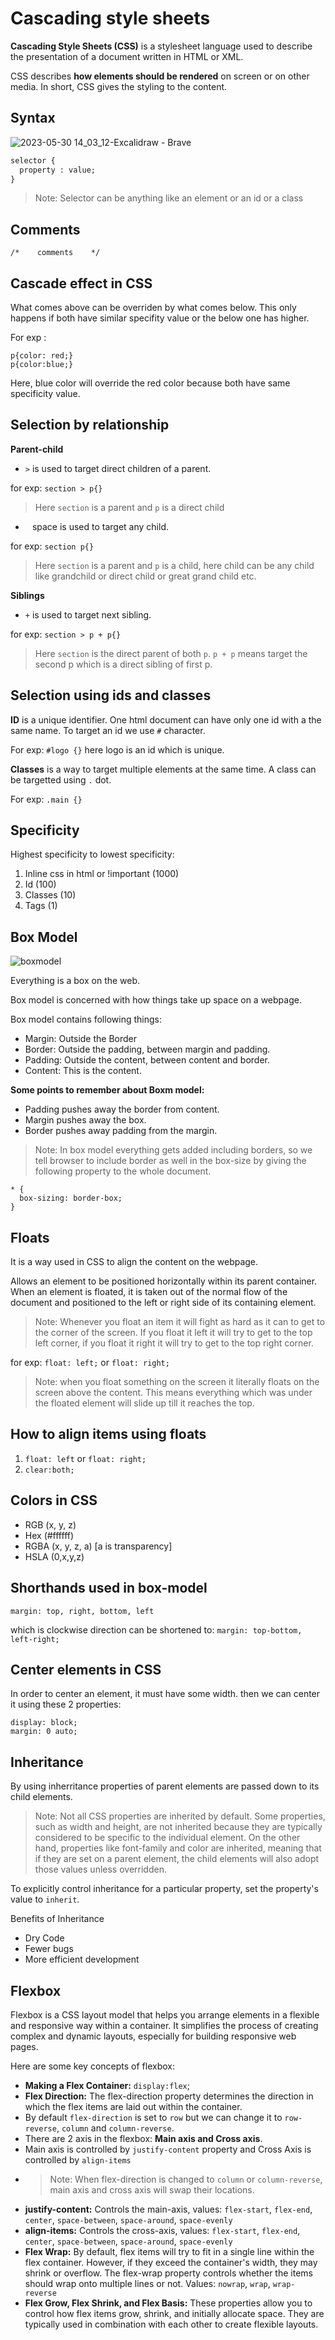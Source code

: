 # Cascading style sheets 

**Cascading Style Sheets (CSS)** is a stylesheet language used to describe the presentation of a document written in HTML or XML.

CSS describes **how elements should be rendered** on screen or on other media. In short, CSS gives the styling to the content.
## Syntax

![2023-05-30 14_03_12-Excalidraw - Brave](https://github.com/shubhsharma19/web-development-notes/assets/69891912/631feb46-e54b-4343-ab26-55b8e5bf2638)

```html
selector {
  property : value;
}
```

> Note: Selector can be anything like an element or an id or a class


## Comments

`/*    comments    */`

## Cascade effect in CSS

What comes above can be overriden by what comes below. This only happens if both have similar specifity value or the below one has higher.

For exp :
```
p{color: red;}
p{color:blue;}
```
Here, blue color will override the red color because both have same specificity value.

## Selection by relationship

**Parent-child**

- `>` is used to target direct children of a parent. 

for exp: `section > p{}` 

> Here `section` is a parent and `p` is a direct child
- ` ` space is used to target any child. 

for exp: `section p{}` 

> Here `section` is a parent and `p` is a child, here child can be any child like grandchild or direct child or great grand child etc.


**Siblings**
- `+` is used to target next sibling. 

for exp: `section > p + p{}`

> Here `section` is the direct parent of both `p`. `p + p` means target the second p which is a direct sibling of first p.

## Selection using ids and classes

**ID** is a unique identifier. One html document can have only one id with a the same name. To target an id we use `#` character. 

For exp: `#logo {}` here logo is an id which is unique.

**Classes** is a way to target multiple elements at the same time. A class can be targetted using `.` dot.

For exp: `.main {}`

## Specificity

Highest specificity to lowest specificity:

1. Inline css in html or !important (1000)
2. Id (100)
3. Classes (10)
4. Tags (1)

## Box Model

![boxmodel](https://github.com/shubhsharma19/web-development-notes/assets/69891912/3ac2c4a3-e217-4669-a893-e2a1d78c0a6f)


Everything is a box on the web.

Box model is concerned with how things take up space on a webpage.

Box model contains following things:

- Margin: Outside the Border
- Border: Outside the padding, between margin and padding.
- Padding: Outside the content, between content and border.
- Content: This is the content.

**Some points to remember about Boxm model:**
- Padding pushes away the border from content.
- Margin pushes away the box.
- Border pushes away padding from the margin.

> Note: In box model everything gets added including borders, so we tell browser to include border as well in the box-size by giving the following property to the whole document.

```
* {
  box-sizing: border-box;
}
```

## Floats

It is a way used in CSS to align the content on the webpage.

Allows an element to be positioned horizontally within its parent container. When an element is floated, it is taken out of the normal flow of the document and positioned to the left or right side of its containing element.

> Note: Whenever you float an item it will fight as hard as it can to get to the corner of the screen. If you float it left it will try to get to the top left corner, if you float it right it will try to get to the top right corner.

for exp: `float: left;` or `float: right;`

> Note: when you float something on the screen it literally floats on the screen above the content. This means everything which was under the floated element will slide up till it reaches the top.

## How to align items using floats

1. `float: left` or `float: right;`
2. `clear:both;`

## Colors in CSS

- RGB (x, y, z)
- Hex (#ffffff) 
- RGBA (x, y, z, a) [a is transparency]
- HSLA (0,x,y,z)

## Shorthands used in box-model

`margin: top, right, bottom, left` 

which is clockwise direction can be shortened to: `margin: top-bottom, left-right;`

## Center elements in CSS

In order to center an element, it must have some width. then we can center it using these 2 properties:

```
display: block;
margin: 0 auto;
```

## Inheritance

By using inherritance properties of parent elements are passed down to its child elements.

> Note: Not all CSS properties are inherited by default. Some properties, such as width and height, are not inherited because they are typically considered to be specific to the individual element. On the other hand, properties like font-family and color are inherited, meaning that if they are set on a parent element, the child elements will also adopt those values unless overridden.

To explicitly control inheritance for a particular property, set the property's value to `inherit`.

Benefits of Inheritance 
- Dry Code
- Fewer bugs
- More efficient development

## Flexbox

Flexbox is a CSS layout model that helps you arrange elements in a flexible and responsive way within a container. It simplifies the process of creating complex and dynamic layouts, especially for building responsive web pages.

Here are some key concepts of flexbox:
- **Making a Flex Container:** `display:flex`;
- **Flex Direction:** The flex-direction property determines the direction in which the flex items are laid out within the container. 
- By default `flex-direction` is set to `row` but we can change it to `row-reverse`, `column` and `column-reverse`.
- There are 2 axis in the flexbox: **Main axis and Cross axis**.
- Main axis is controlled by `justify-content` property and Cross Axis is controlled by `align-items`
- > Note: When flex-direction is changed to `column` or `column-reverse`, main axis and cross axis will swap their locations.
- **justify-content:** Controls the main-axis, values: `flex-start`, `flex-end`, `center`, `space-between`, `space-around`, `space-evenly`
- **align-items:** Controls the cross-axis, values: `flex-start`, `flex-end`, `center`, `space-between`, `space-around`, `space-evenly`
- **Flex Wrap:** By default, flex items will try to fit in a single line within the flex container. However, if they exceed the container's width, they may shrink or overflow. The flex-wrap property controls whether the items should wrap onto multiple lines or not. Values: `nowrap`, `wrap`, `wrap-reverse`
- **Flex Grow, Flex Shrink, and Flex Basis:** These properties allow you to control how flex items grow, shrink, and initially allocate space. They are typically used in combination with each other to create flexible layouts.